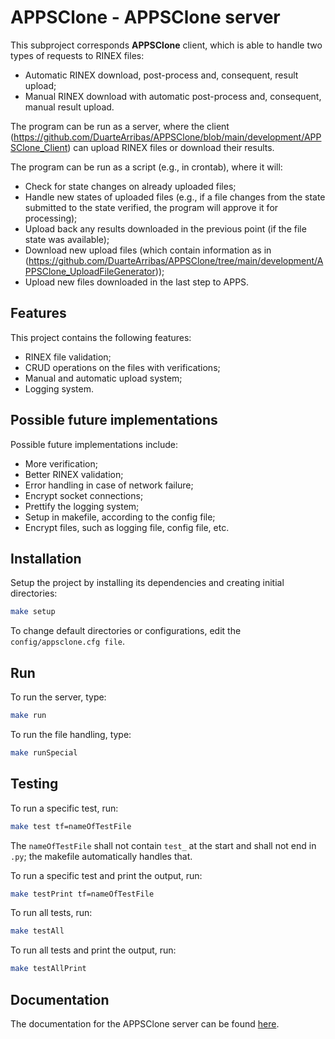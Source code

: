 
# APPSClone - APPSClone server

This subproject corresponds **APPSClone** client, which is able to handle two types of requests to RINEX files:
* Automatic RINEX download, post-process and, consequent, result upload;
* Manual RINEX download with automatic post-process and, consequent, manual result upload.

The program can be run as a server, where the client (https://github.com/DuarteArribas/APPSClone/blob/main/development/APPSClone_Client) can upload RINEX files or download their results.

The program can be run as a script (e.g., in crontab), where it will:

* Check for state changes on already uploaded files;
* Handle new states of uploaded files (e.g., if a file changes from the state submitted to the state verified, the program will approve it for processing);
* Upload back any results downloaded in the previous point (if the file state was available);
* Download new upload files (which contain information as in (https://github.com/DuarteArribas/APPSClone/tree/main/development/APPSClone_UploadFileGenerator));
* Upload new files downloaded in the last step to APPS.

## Features

This project contains the following features:

* RINEX file validation;
* CRUD operations on the files with verifications;
* Manual and automatic upload system;
* Logging system.

## Possible future implementations

Possible future implementations include:

* More verification;
* Better RINEX validation;
* Error handling in case of network failure;
* Encrypt socket connections;
* Prettify the logging system;
* Setup in makefile, according to the config file;
* Encrypt files, such as logging file, config file, etc.

## Installation

Setup the project by installing its dependencies and creating initial directories:

```bash
make setup
```

To change default directories or configurations, edit the `config/appsclone.cfg file`.
    
## Run

To run the server, type:

```bash
make run
```

To run the file handling, type:

```bash
make runSpecial
```

## Testing

To run a specific test, run:

```bash
make test tf=nameOfTestFile
```

The `nameOfTestFile` shall not contain `test_` at the start and shall not end in `.py`; the makefile automatically handles that.

To run a specific test and print the output, run:

```bash
make testPrint tf=nameOfTestFile
```

To run all tests, run:

```bash
make testAll
```

To run all tests and print the output, run:
```bash
make testAllPrint
```

## Documentation

The documentation for the APPSClone server can be found [here](https://github.com/DuarteArribas/APPSClone/tree/main/development/APPSClone_UploadFileGenerator/docs).
